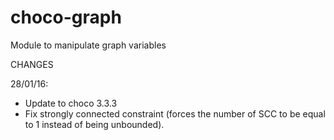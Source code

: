choco-graph
===========

Module to manipulate graph variables

CHANGES

28/01/16:
- Update to choco 3.3.3
- Fix strongly connected constraint (forces the number of SCC to be equal to 1 instead of being unbounded).
